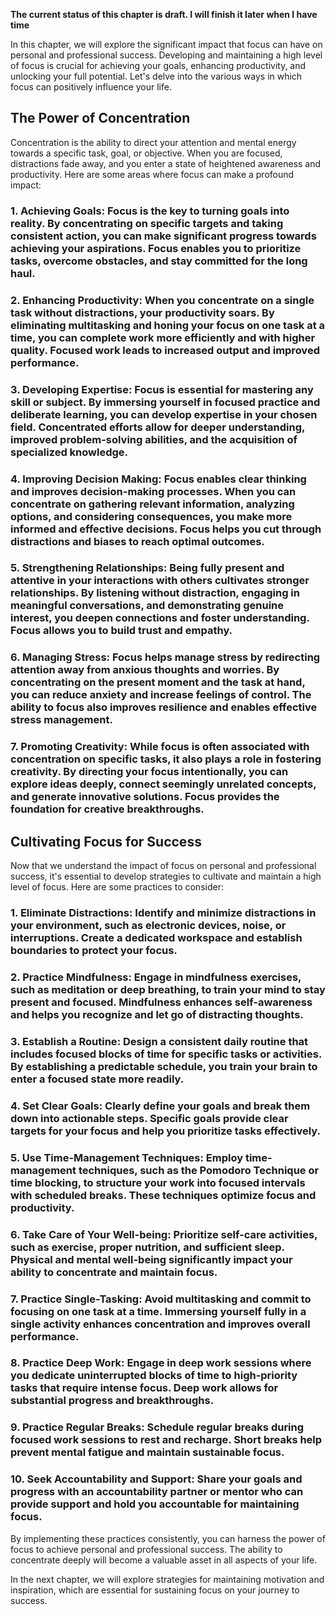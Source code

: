 **The current status of this chapter is draft. I will finish it later when I have time**

In this chapter, we will explore the significant impact that focus can have on personal and professional success. Developing and maintaining a high level of focus is crucial for achieving your goals, enhancing productivity, and unlocking your full potential. Let's delve into the various ways in which focus can positively influence your life.

The Power of Concentration
--------------------------

Concentration is the ability to direct your attention and mental energy towards a specific task, goal, or objective. When you are focused, distractions fade away, and you enter a state of heightened awareness and productivity. Here are some areas where focus can make a profound impact:

### 1. **Achieving Goals**: Focus is the key to turning goals into reality. By concentrating on specific targets and taking consistent action, you can make significant progress towards achieving your aspirations. Focus enables you to prioritize tasks, overcome obstacles, and stay committed for the long haul.

### 2. **Enhancing Productivity**: When you concentrate on a single task without distractions, your productivity soars. By eliminating multitasking and honing your focus on one task at a time, you can complete work more efficiently and with higher quality. Focused work leads to increased output and improved performance.

### 3. **Developing Expertise**: Focus is essential for mastering any skill or subject. By immersing yourself in focused practice and deliberate learning, you can develop expertise in your chosen field. Concentrated efforts allow for deeper understanding, improved problem-solving abilities, and the acquisition of specialized knowledge.

### 4. **Improving Decision Making**: Focus enables clear thinking and improves decision-making processes. When you can concentrate on gathering relevant information, analyzing options, and considering consequences, you make more informed and effective decisions. Focus helps you cut through distractions and biases to reach optimal outcomes.

### 5. **Strengthening Relationships**: Being fully present and attentive in your interactions with others cultivates stronger relationships. By listening without distraction, engaging in meaningful conversations, and demonstrating genuine interest, you deepen connections and foster understanding. Focus allows you to build trust and empathy.

### 6. **Managing Stress**: Focus helps manage stress by redirecting attention away from anxious thoughts and worries. By concentrating on the present moment and the task at hand, you can reduce anxiety and increase feelings of control. The ability to focus also improves resilience and enables effective stress management.

### 7. **Promoting Creativity**: While focus is often associated with concentration on specific tasks, it also plays a role in fostering creativity. By directing your focus intentionally, you can explore ideas deeply, connect seemingly unrelated concepts, and generate innovative solutions. Focus provides the foundation for creative breakthroughs.

Cultivating Focus for Success
-----------------------------

Now that we understand the impact of focus on personal and professional success, it's essential to develop strategies to cultivate and maintain a high level of focus. Here are some practices to consider:

### 1. **Eliminate Distractions**: Identify and minimize distractions in your environment, such as electronic devices, noise, or interruptions. Create a dedicated workspace and establish boundaries to protect your focus.

### 2. **Practice Mindfulness**: Engage in mindfulness exercises, such as meditation or deep breathing, to train your mind to stay present and focused. Mindfulness enhances self-awareness and helps you recognize and let go of distracting thoughts.

### 3. **Establish a Routine**: Design a consistent daily routine that includes focused blocks of time for specific tasks or activities. By establishing a predictable schedule, you train your brain to enter a focused state more readily.

### 4. **Set Clear Goals**: Clearly define your goals and break them down into actionable steps. Specific goals provide clear targets for your focus and help you prioritize tasks effectively.

### 5. **Use Time-Management Techniques**: Employ time-management techniques, such as the Pomodoro Technique or time blocking, to structure your work into focused intervals with scheduled breaks. These techniques optimize focus and productivity.

### 6. **Take Care of Your Well-being**: Prioritize self-care activities, such as exercise, proper nutrition, and sufficient sleep. Physical and mental well-being significantly impact your ability to concentrate and maintain focus.

### 7. **Practice Single-Tasking**: Avoid multitasking and commit to focusing on one task at a time. Immersing yourself fully in a single activity enhances concentration and improves overall performance.

### 8. **Practice Deep Work**: Engage in deep work sessions where you dedicate uninterrupted blocks of time to high-priority tasks that require intense focus. Deep work allows for substantial progress and breakthroughs.

### 9. **Practice Regular Breaks**: Schedule regular breaks during focused work sessions to rest and recharge. Short breaks help prevent mental fatigue and maintain sustainable focus.

### 10. **Seek Accountability and Support**: Share your goals and progress with an accountability partner or mentor who can provide support and hold you accountable for maintaining focus.

By implementing these practices consistently, you can harness the power of focus to achieve personal and professional success. The ability to concentrate deeply will become a valuable asset in all aspects of your life.

In the next chapter, we will explore strategies for maintaining motivation and inspiration, which are essential for sustaining focus on your journey to success.

